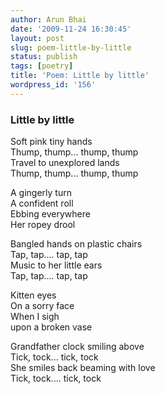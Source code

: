 ```yaml
---
author: Arun Bhai
date: '2009-11-24 16:30:45'
layout: post
slug: poem-little-by-little
status: publish
tags: [poetry]
title: 'Poem: Little by little'
wordpress_id: '156'
---
```


### Little by little

Soft pink tiny hands  
Thump, thump... thump, thump  
Travel to unexplored lands  
Thump, thump... thump, thump  

A gingerly turn  
A confident roll  
Ebbing everywhere  
Her ropey drool  

Bangled hands on plastic chairs  
Tap, tap.... tap, tap  
Music to her little ears  
Tap, tap.... tap, tap  

Kitten eyes  
On a sorry face  
When I sigh  
upon a broken vase  

Grandfather clock smiling above  
Tick, tock... tick, tock  
She smiles back beaming with love  
Tick, tock.... tick, tock  

